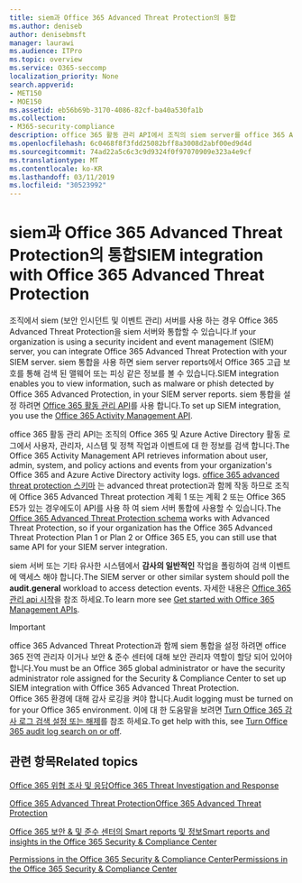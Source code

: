 ```yaml
---
title: siem과 Office 365 Advanced Threat Protection의 통합
ms.author: deniseb
author: denisebmsft
manager: laurawi
ms.audience: ITPro
ms.topic: overview
ms.service: O365-seccomp
localization_priority: None
search.appverid:
- MET150
- MOE150
ms.assetid: eb56b69b-3170-4086-82cf-ba40a530fa1b
ms.collection:
- M365-security-compliance
description: office 365 활동 관리 API에서 조직의 siem server를 office 365 Advanced Threat Protection 및 관련 위협 이벤트와 통합 합니다.
ms.openlocfilehash: 6c0468f8f3fdd25082bff8a3008d2abf00ed9d4d
ms.sourcegitcommit: 74ad22a5c6c3c9d9324f0f97070909e323a4e9cf
ms.translationtype: MT
ms.contentlocale: ko-KR
ms.lasthandoff: 03/11/2019
ms.locfileid: "30523992"
---
```

# <a name="siem-integration-with-office-365-advanced-threat-protection"></a><span data-ttu-id="e8406-103">siem과 Office 365 Advanced Threat Protection의 통합</span><span class="sxs-lookup"><span data-stu-id="e8406-103">SIEM integration with Office 365 Advanced Threat Protection</span></span>

<span data-ttu-id="e8406-104">조직에서 siem (보안 인시던트 및 이벤트 관리) 서버를 사용 하는 경우 Office 365 Advanced Threat Protection을 siem 서버와 통합할 수 있습니다.</span><span class="sxs-lookup"><span data-stu-id="e8406-104">If your organization is using a security incident and event management (SIEM) server, you can integrate Office 365 Advanced Threat Protection with your SIEM server.</span></span> <span data-ttu-id="e8406-105">siem 통합을 사용 하면 siem server reports에서 Office 365 고급 보호를 통해 검색 된 맬웨어 또는 피싱 같은 정보를 볼 수 있습니다.</span><span class="sxs-lookup"><span data-stu-id="e8406-105">SIEM integration enables you to view information, such as malware or phish detected by Office 365 Advanced Protection, in your SIEM server reports.</span></span> <span data-ttu-id="e8406-106">siem 통합을 설정 하려면 [Office 365 활동 관리 API](https://docs.microsoft.com/office/office-365-management-api/office-365-management-activity-api-reference)를 사용 합니다.</span><span class="sxs-lookup"><span data-stu-id="e8406-106">To set up SIEM integration, you use the [Office 365 Activity Management API](https://docs.microsoft.com/office/office-365-management-api/office-365-management-activity-api-reference).</span></span> 

<span data-ttu-id="e8406-107">office 365 활동 관리 API는 조직의 Office 365 및 Azure Active Directory 활동 로그에서 사용자, 관리자, 시스템 및 정책 작업과 이벤트에 대 한 정보를 검색 합니다.</span><span class="sxs-lookup"><span data-stu-id="e8406-107">The Office 365 Activity Management API retrieves information about user, admin, system, and policy actions and events from your organization's Office 365 and Azure Active Directory activity logs.</span></span> <span data-ttu-id="e8406-108">[office 365 advanced threat protection 스키마](https://docs.microsoft.com/office/office-365-management-api/office-365-management-activity-api-schema#office-365-advanced-threat-protection-and-threat-intelligence-schema) 는 advanced threat protection과 함께 작동 하므로 조직에 Office 365 Advanced Threat protection 계획 1 또는 계획 2 또는 Office 365 E5가 있는 경우에도이 API를 사용 하 여 siem 서버 통합에 사용할 수 있습니다.</span><span class="sxs-lookup"><span data-stu-id="e8406-108">The [Office 365 Advanced Threat Protection schema](https://docs.microsoft.com/office/office-365-management-api/office-365-management-activity-api-schema#office-365-advanced-threat-protection-and-threat-intelligence-schema) works with Advanced Threat Protection, so if your organization has the Office 365 Advanced Threat Protection Plan 1 or Plan 2 or Office 365 E5, you can still use that same API for your SIEM server integration.</span></span> 

<span data-ttu-id="e8406-109">siem 서버 또는 기타 유사한 시스템에서 **감사의 일반적인** 작업을 폴링하여 검색 이벤트에 액세스 해야 합니다.</span><span class="sxs-lookup"><span data-stu-id="e8406-109">The SIEM server or other similar system should poll the **audit.general** workload to access detection events.</span></span> <span data-ttu-id="e8406-110">자세한 내용은 [Office 365 관리 api 시작](https://docs.microsoft.com/office/office-365-management-api/get-started-with-office-365-management-apis)을 참조 하세요.</span><span class="sxs-lookup"><span data-stu-id="e8406-110">To learn more see [Get started with Office 365 Management APIs](https://docs.microsoft.com/office/office-365-management-api/get-started-with-office-365-management-apis).</span></span> 

> [!IMPORTANT]
> <span data-ttu-id="e8406-111">office 365 Advanced Threat Protection과 함께 siem 통합을 설정 하려면 office 365 전역 관리자 이거나 보안 & 준수 센터에 대해 보안 관리자 역할이 할당 되어 있어야 합니다.</span><span class="sxs-lookup"><span data-stu-id="e8406-111">You must be an Office 365 global administrator or have the security administrator role assigned for the Security & Compliance Center to set up SIEM integration with Office 365 Advanced Threat Protection.</span></span><br/><span data-ttu-id="e8406-112">Office 365 환경에 대해 감사 로깅을 켜야 합니다.</span><span class="sxs-lookup"><span data-stu-id="e8406-112">Audit logging must be turned on for your Office 365 environment.</span></span> <span data-ttu-id="e8406-113">이에 대 한 도움말을 보려면 [Turn Office 365 감사 로그 검색 설정 또는 해제](turn-audit-log-search-on-or-off.md)를 참조 하세요.</span><span class="sxs-lookup"><span data-stu-id="e8406-113">To get help with this, see [Turn Office 365 audit log search on or off](turn-audit-log-search-on-or-off.md).</span></span>

## <a name="related-topics"></a><span data-ttu-id="e8406-114">관련 항목</span><span class="sxs-lookup"><span data-stu-id="e8406-114">Related topics</span></span>

[<span data-ttu-id="e8406-115">Office 365 위협 조사 및 응답</span><span class="sxs-lookup"><span data-stu-id="e8406-115">Office 365 Threat Investigation and Response</span></span>](office-365-ti.md)

[<span data-ttu-id="e8406-116">Office 365 Advanced Threat Protection</span><span class="sxs-lookup"><span data-stu-id="e8406-116">Office 365 Advanced Threat Protection</span></span>](office-365-atp.md)

[<span data-ttu-id="e8406-117">Office 365 보안 &amp; 및 준수 센터의 Smart reports 및 정보</span><span class="sxs-lookup"><span data-stu-id="e8406-117">Smart reports and insights in the Office 365 Security &amp; Compliance Center</span></span>](reports-and-insights-in-security-and-compliance.md)
  
[<span data-ttu-id="e8406-118">Permissions in the Office 365 Security &amp; Compliance Center</span><span class="sxs-lookup"><span data-stu-id="e8406-118">Permissions in the Office 365 Security &amp; Compliance Center</span></span>](permissions-in-the-security-and-compliance-center.md)
  
